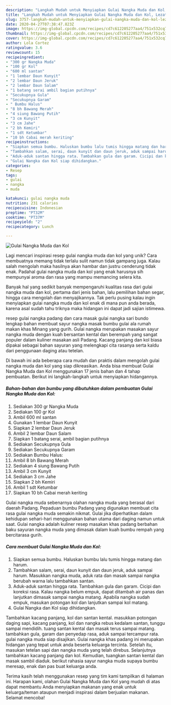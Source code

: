 ```yaml
---
description: "Langkah Mudah untuk Menyiapkan Gulai Nangka Muda dan Kol, Lezat Sekali"
title: "Langkah Mudah untuk Menyiapkan Gulai Nangka Muda dan Kol, Lezat Sekali"
slug: 3757-langkah-mudah-untuk-menyiapkan-gulai-nangka-muda-dan-kol-lezat-sekali
date: 2020-04-27T07:38:47.823Z
image: https://img-global.cpcdn.com/recipes/cd7c612205277aa4/751x532cq70/gulai-nangka-muda-dan-kol-foto-resep-utama.jpg
thumbnail: https://img-global.cpcdn.com/recipes/cd7c612205277aa4/751x532cq70/gulai-nangka-muda-dan-kol-foto-resep-utama.jpg
cover: https://img-global.cpcdn.com/recipes/cd7c612205277aa4/751x532cq70/gulai-nangka-muda-dan-kol-foto-resep-utama.jpg
author: Lola Cortez
ratingvalue: 3.6
reviewcount: 15
recipeingredient:
- "300 gr Nangka Muda"
- "100 gr Kol"
- "600 ml santan"
- "1 lembar Daun Kunyit"
- "2 lembar Daun Jeruk"
- "2 lembar Daun Salam"
- "1 batang serai ambil bagian putihnya"
- "Secukupnya Gula"
- "Secukupnya Garam"
- " Bumbu Halus"
- "8 bh Bawang Merah"
- "4 siung Bawang Putih"
- "3 cm Kunyit"
- "3 cm Jahe"
- "2 bh Kemiri"
- "1 sdt Ketumbar"
- "10 bh Cabai merah keriting"
recipeinstructions:
- "Siapkan semua bumbu. Haluskan bumbu lalu tumis hingga matang dan harum."
- "Tambahkan salam, serai, daun kunyit dan daun jeruk, aduk sampai harum. Masukkan nangka muda, aduk rata dan masak sampai nangka berubah warna lalu tambahkan santan."
- "Aduk-aduk santan hingga rata. Tambahkan gula dan garam. Cicipi dan koreksi rasa. Kalau nangka belum empuk, dapat ditambah air panas dan lanjutkan dimasak sampai nangka matang. Apabila nangka sudah empuk, masukan potongan kol dan lanjutkan sampai kol matang."
- "Gulai Nangka dan Kol siap dihidangkan."
categories:
- Resep
tags:
- gulai
- nangka
- muda

katakunci: gulai nangka muda 
nutrition: 231 calories
recipecuisine: Indonesian
preptime: "PT32M"
cooktime: "PT37M"
recipeyield: "2"
recipecategory: Lunch

---
```



![Gulai Nangka Muda dan Kol](https://img-global.cpcdn.com/recipes/cd7c612205277aa4/751x532cq70/gulai-nangka-muda-dan-kol-foto-resep-utama.jpg)

Lagi mencari inspirasi resep gulai nangka muda dan kol yang unik? Cara membuatnya memang tidak terlalu sulit namun tidak gampang juga. Kalau salah mengolah maka hasilnya akan hambar dan justru cenderung tidak enak. Padahal gulai nangka muda dan kol yang enak harusnya sih mempunyai aroma dan rasa yang mampu memancing selera kita.

Banyak hal yang sedikit banyak mempengaruhi kualitas rasa dari gulai nangka muda dan kol, pertama dari jenis bahan, lalu pemilihan bahan segar, hingga cara mengolah dan menyajikannya. Tak perlu pusing kalau ingin menyiapkan gulai nangka muda dan kol enak di mana pun anda berada, karena asal sudah tahu triknya maka hidangan ini dapat jadi sajian istimewa.

resep gulai nangka padang dan cara masak gulai nangka sari bundo lengkap bahan membuat sayur nangka masak bumbu gulai ala rumah makan khas Minang yang gurih. Gulai nangka merupakan masakan sayur nangka muda dengan kuah bersantan kental dan berempah yang sangat populer dalam kuliner masakan asli Padang. Kacang panjang dan kol biasa dipakai sebagai bahan sayuran yang melengkapi cita rasanya serta kaldu dari penggunaan daging atau tetelan.


Di bawah ini ada beberapa cara mudah dan praktis dalam mengolah gulai nangka muda dan kol yang siap dikreasikan. Anda bisa membuat Gulai Nangka Muda dan Kol menggunakan 17 jenis bahan dan 4 tahap pembuatan. Berikut ini langkah-langkah untuk menyiapkan hidangannya.

<!--inarticleads1-->

##### Bahan-bahan dan bumbu yang dibutuhkan dalam pembuatan Gulai Nangka Muda dan Kol:

1. Sediakan 300 gr Nangka Muda
1. Sediakan 100 gr Kol
1. Ambil 600 ml santan
1. Gunakan 1 lembar Daun Kunyit
1. Siapkan 2 lembar Daun Jeruk
1. Ambil 2 lembar Daun Salam
1. Siapkan 1 batang serai, ambil bagian putihnya
1. Sediakan Secukupnya Gula
1. Sediakan Secukupnya Garam
1. Sediakan  Bumbu Halus:
1. Ambil 8 bh Bawang Merah
1. Sediakan 4 siung Bawang Putih
1. Ambil 3 cm Kunyit
1. Sediakan 3 cm Jahe
1. Siapkan 2 bh Kemiri
1. Ambil 1 sdt Ketumbar
1. Siapkan 10 bh Cabai merah keriting


Gulai nangka muda sebenarnya olahan nangka muda yang berasal dari daerah Padang. Pepaduan bumbu Padang yang digunakan membuat cita rasa gulai nangka muda semakin nikmat. Gulai jika diperhatikan dalam kehidupan sehari-hari menggunakan bahan utama dari daging namun untuk saat. Gulai nangka adalah kuliner resep masakan khas padang berbahan baku sayuran nangka muda yang dimasak dalam kuah bumbu rempah yang bercitarasa gurih. 

<!--inarticleads2-->

##### Cara membuat Gulai Nangka Muda dan Kol:

1. Siapkan semua bumbu. Haluskan bumbu lalu tumis hingga matang dan harum.
1. Tambahkan salam, serai, daun kunyit dan daun jeruk, aduk sampai harum. Masukkan nangka muda, aduk rata dan masak sampai nangka berubah warna lalu tambahkan santan.
1. Aduk-aduk santan hingga rata. Tambahkan gula dan garam. Cicipi dan koreksi rasa. Kalau nangka belum empuk, dapat ditambah air panas dan lanjutkan dimasak sampai nangka matang. Apabila nangka sudah empuk, masukan potongan kol dan lanjutkan sampai kol matang.
1. Gulai Nangka dan Kol siap dihidangkan.


Tambahkan kacang panjang, kol dan santan kental. masukkan potongan daging sapi, kacang panjang, kol dan nangka rebus kedalam santan, tunggu sampai mendidih. tuang santan kental dan masak terus sampai matang. tambahkan gula, garam dan penyedap rasa, aduk sampai tercampur rata. gulai nangka muda siap disajikan. Gulai nangka khas padang ini merupakan hidangan yang tepat untuk anda beserta keluarga tercinta. Setelah itu, masukan tetelan sapi dan nangka muda yang telah direbus. Selanjutnya tambahkan kacang panjang dan kol. Kemudian, tuangkan santan kental dan masak sambil diaduk. berikut rahasia sayur nangka muda supaya bumbu meresap, enak dan pas buat keluarga anda. 

Terima kasih telah menggunakan resep yang tim kami tampilkan di halaman ini. Harapan kami, olahan Gulai Nangka Muda dan Kol yang mudah di atas dapat membantu Anda menyiapkan makanan yang enak untuk keluarga/teman ataupun menjadi inspirasi dalam berjualan makanan. Selamat mencoba!
